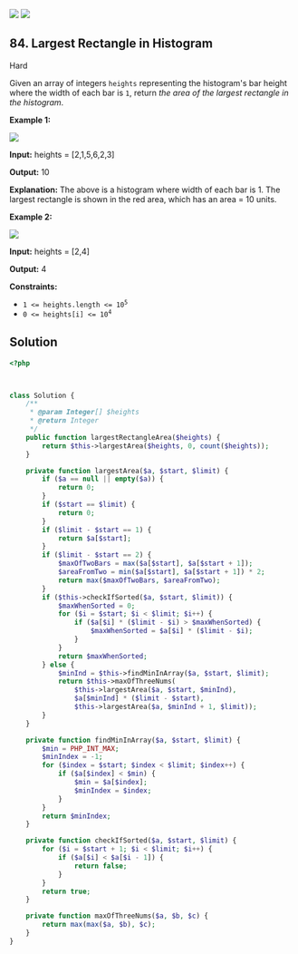 [![](https://img.shields.io/github/stars/LeetCode-in-Ruby/LeetCode-in-Ruby?label=Stars&style=flat-square)](https://github.com/LeetCode-in-Ruby/LeetCode-in-Ruby)
[![](https://img.shields.io/github/forks/LeetCode-in-Ruby/LeetCode-in-Ruby?label=Fork%20me%20on%20GitHub%20&style=flat-square)](https://github.com/LeetCode-in-Ruby/LeetCode-in-Ruby/fork)

## 84\. Largest Rectangle in Histogram

Hard

Given an array of integers `heights` representing the histogram's bar height where the width of each bar is `1`, return _the area of the largest rectangle in the histogram_.

**Example 1:**

![](https://assets.leetcode.com/uploads/2021/01/04/histogram.jpg)

**Input:** heights = [2,1,5,6,2,3]

**Output:** 10

**Explanation:** The above is a histogram where width of each bar is 1. The largest rectangle is shown in the red area, which has an area = 10 units. 

**Example 2:**

![](https://assets.leetcode.com/uploads/2021/01/04/histogram-1.jpg)

**Input:** heights = [2,4]

**Output:** 4 

**Constraints:**

*   <code>1 <= heights.length <= 10<sup>5</sup></code>
*   <code>0 <= heights[i] <= 10<sup>4</sup></code>

## Solution

```php
<?php



class Solution {
    /**
     * @param Integer[] $heights
     * @return Integer
     */
    public function largestRectangleArea($heights) {
        return $this->largestArea($heights, 0, count($heights));
    }

    private function largestArea($a, $start, $limit) {
        if ($a == null || empty($a)) {
            return 0;
        }
        if ($start == $limit) {
            return 0;
        }
        if ($limit - $start == 1) {
            return $a[$start];
        }
        if ($limit - $start == 2) {
            $maxOfTwoBars = max($a[$start], $a[$start + 1]);
            $areaFromTwo = min($a[$start], $a[$start + 1]) * 2;
            return max($maxOfTwoBars, $areaFromTwo);
        }
        if ($this->checkIfSorted($a, $start, $limit)) {
            $maxWhenSorted = 0;
            for ($i = $start; $i < $limit; $i++) {
                if ($a[$i] * ($limit - $i) > $maxWhenSorted) {
                    $maxWhenSorted = $a[$i] * ($limit - $i);
                }
            }
            return $maxWhenSorted;
        } else {
            $minInd = $this->findMinInArray($a, $start, $limit);
            return $this->maxOfThreeNums(
                $this->largestArea($a, $start, $minInd),
                $a[$minInd] * ($limit - $start),
                $this->largestArea($a, $minInd + 1, $limit));
        }
    }

    private function findMinInArray($a, $start, $limit) {
        $min = PHP_INT_MAX;
        $minIndex = -1;
        for ($index = $start; $index < $limit; $index++) {
            if ($a[$index] < $min) {
                $min = $a[$index];
                $minIndex = $index;
            }
        }
        return $minIndex;
    }

    private function checkIfSorted($a, $start, $limit) {
        for ($i = $start + 1; $i < $limit; $i++) {
            if ($a[$i] < $a[$i - 1]) {
                return false;
            }
        }
        return true;
    }

    private function maxOfThreeNums($a, $b, $c) {
        return max(max($a, $b), $c);
    }
}
```
